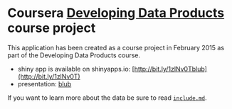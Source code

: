 Coursera [Developing Data Products](https://www.coursera.org/course/devdataprod) course project
==============================

This application has been created as a course project in February 2015
as part of the Developing Data Products course.

- shiny app is available on shinyapps.io: [http://bit.ly/1zlNv0Tblub](http://bit.ly/1zlNv0T)
- presentation: [blub](blub)

If you want to learn more about the data be sure to read [`include.md`](https://github.com/christianbioinf/Devdataprod_CP/blob/master/include.md).
